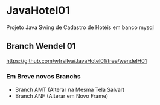 # JavaHotel01
Projeto Java Swing de Cadastro de Hotéis em banco mysql

## Branch Wendel 01
https://github.com/wfrsilva/JavaHotel01/tree/wendelH01

### Em Breve novos Branchs
- Branch AMT (Alterar na Mesma Tela Salvar)
- Branch ANF (Alterar em Novo Frame)
